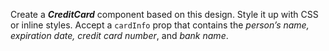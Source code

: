 Create a ***CreditCard*** component based on this design. Style it up with CSS
or inline styles. Accept a `cardInfo` prop that contains the *person’s name, 
expiration date, credit card number*, and *bank name*.  

